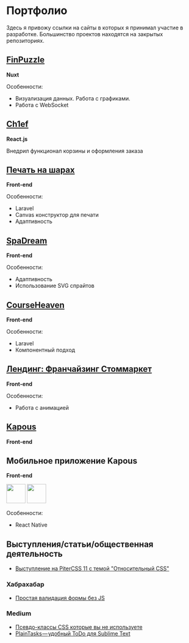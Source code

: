 # Портфолио
Здесь я привожу ссылки на сайты в которых я принимал участие в разработке. Большинство проектов находятся на закрытых репозиториях.

## [FinPuzzle](https://finpuzzle.com)
**Nuxt**

Особенности:
* Визуализация данных. Работа с графиками.
* Работа с WebSocket

## [Ch1ef](https://ch1ef.ru)
**React.js**

Внедрил функционал корзины и оформления заказа

## [Печать на шарах](http://print.zatey.ru/)
**Front-end**

Особенности:
* Laravel
* Canvas конструктор для печати
* Адаптивность

## [SpaDream](https://spadream.ru/)
**Front-end**

Особенности:
* Адаптивность
* Использование SVG спрайтов

## [CourseHeaven](https://courseheaven.com/)
**Front-end**

Особенности:
* Laravel
* Компонентный подход

## [Лендинг: Франчайзинг Стоммаркет](https://franchise.stommarket.ru/)
**Front-end**

Особенности:
* Работа с анимацией

## [Kapous](http://kapous.ru/)
**Front-end**

## Мобильное приложение Kapous
**Front-end**

[<img height="50" src="https://linkmaker.itunes.apple.com/assets/shared/badges/ru-ru/appstore-lrg-efcb5a04c3f3ab07b704da708819a614cca5ae1debda359f9f9841d6fed5de96.svg">](https://apps.apple.com/ru/app/kapous/id1475777360?mt=8)
[<img height="50" src="https://developer.android.com/images/brand/en_app_rgb_wo_60.png">](https://play.google.com/store/apps/details?id=com.kapous&pcampaignid=MKT-Other-global-all-co-prtnr-py-PartBadge-Mar2515-1)

Особенности:
* React Native

## Выступления/статьи/общественная деятельность
* [Выступление на PiterCSS 11 с темой "Относительный CSS"](https://www.youtube.com/watch?v=xdhPX2llDeg)
### Хабрахабар
* [Простая валидация формы без JS](https://habrahabr.ru/post/332804/)
### Medium
* [Псевдо-классы CSS которые вы не используете](https://medium.com/@vUdav/pseudo-class-css-caa2c6737b63)
* [PlainTasks — удобный ToDo для Sublime Text](https://medium.com/@vUdav/plaintasks-todo-sublime-text-76e369133830)
